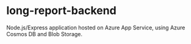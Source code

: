 # long-report-backend
Node.js/Express application hosted on Azure App Service, using Azure Cosmos DB and Blob Storage.
